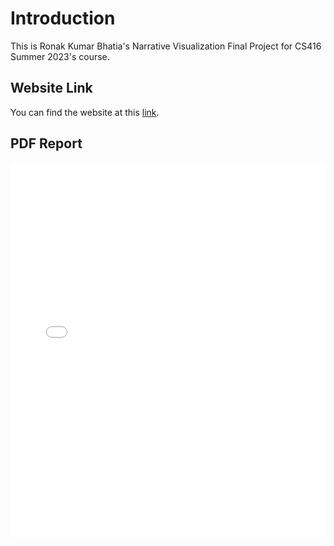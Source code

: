 # Introduction

This is Ronak Kumar Bhatia's Narrative Visualization Final Project for CS416 Summer 2023's course.

## Website Link

You can find the website at this [link](https://rbhatia1997.github.io/CS-416-Narrative-Visualization-Project).

## PDF Report

<embed src="./CS411-Narrative-Visualization-Project-RonakKumarBhatia.pdf" type="application/pdf" width="100%" height="600px" />
